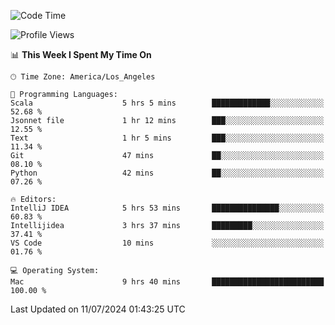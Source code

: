 <!--START_SECTION:waka-->
![Code Time](http://img.shields.io/badge/Code%20Time-1%2C103%20hrs%2027%20mins-blue)

![Profile Views](http://img.shields.io/badge/Profile%20Views-0-blue)

📊 **This Week I Spent My Time On** 

```text
🕑︎ Time Zone: America/Los_Angeles

💬 Programming Languages: 
Scala                    5 hrs 5 mins        █████████████░░░░░░░░░░░░   52.68 % 
Jsonnet file             1 hr 12 mins        ███░░░░░░░░░░░░░░░░░░░░░░   12.55 % 
Text                     1 hr 5 mins         ███░░░░░░░░░░░░░░░░░░░░░░   11.34 % 
Git                      47 mins             ██░░░░░░░░░░░░░░░░░░░░░░░   08.10 % 
Python                   42 mins             ██░░░░░░░░░░░░░░░░░░░░░░░   07.26 % 

🔥 Editors: 
IntelliJ IDEA            5 hrs 53 mins       ███████████████░░░░░░░░░░   60.83 % 
Intellijidea             3 hrs 37 mins       █████████░░░░░░░░░░░░░░░░   37.41 % 
VS Code                  10 mins             ░░░░░░░░░░░░░░░░░░░░░░░░░   01.76 % 

💻 Operating System: 
Mac                      9 hrs 40 mins       █████████████████████████   100.00 % 
```


 Last Updated on 11/07/2024 01:43:25 UTC
<!--END_SECTION:waka-->
